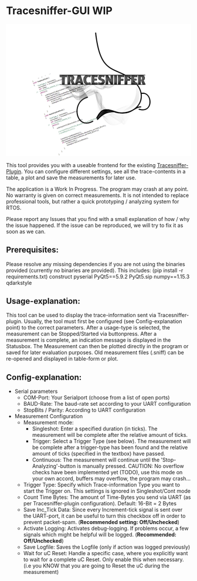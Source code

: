 # Tracesniffer-GUI  WIP
![Tracesniffer-logo](resources/img/TraceSnifferLogo_new.png)

This tool provides you with a useable frontend for the existing [Tracesniffer-Plugin](https://github.com/adler305/Tracesniffer-Plugin).
You can configure different settings, see all the trace-contents in a table, a plot and save the measurements for later use.

The application is a Work In Progress. The program may crash at any point. No warranty is given on
correct measurements. It is not intended to replace professional tools, but rather a quick prototyping / analyzing system for RTOS.

Please report any Issues that you find with a small explanation of how / why the issue happened. If the issue can be reproduced, we will
try to fix it as soon as we can.

## Prerequisites:

Please resolve any missing dependencies if you are not using the binaries provided (currently no binaries are provided).
This includes: (pip install -r requirements.txt)
construct
pyserial
PyQt5==5.9.2
PyQt5.sip
numpy==1.15.3
qdarkstyle

## Usage-explanation:

This tool can be used to display the trace-information sent via Tracesniffer-plugin. Usually, the tool must first be configured
(see Config-explanation point) to the correct parameters.
After a usage-type is selected, the measurement can be Stopped/Started via buttonpress.
After a measurement is complete, an indication message is displayed in the Statusbox.
The Measurement can then be plotted directly in the program or saved for later evaluation purposes.
Old measurement files (.sniff) can be re-opened and displayed in table-form or plot.

## Config-explanation:

- Serial parameters
  - COM-Port: Your Serialport (choose from a list of open ports)
  - BAUD-Rate: The baud-rate set according to your UART configuration
  - StopBits / Parity: According to UART configuration
- Measurement Configuration
  - Measurement mode:
    * Singleshot: Enter a specified duration (in ticks). The measurement will be complete after the relative amount of ticks.
    * Trigger: Select a Trigger Type (see below). The measurement will be complete after a trigger-type has been found and
    the relative amount of ticks (specified in the textbox) have passed.
    * Continuous: The measurement will continue until the 'Stop-Analyzing'-button is manually pressed. CAUTION: No overflow checks
    have been implemented yet (TODO), use this mode on your own accord, buffers may overflow, the program may crash...
  - Trigger Type: Specify which Trace-information Type you want to start the Trigger on. This settings is ignored in Singleshot/Cont mode
  - Count Time Bytes: The amount of Time-Bytes you send via UART (as per Tracesniffer-plugin configuration). Default: 16-Bit = 2 Bytes
  - Save Inc_Tick Data: Since every Increment-tick signal is sent over the UART-port, it can be useful to turn this checkbox off
  in order to prevent packet-spam. (**Recommended setting: Off/Unchecked**)
  - Activate Logging: Activates debug-logging. If problems occur, a few signals which might be helpful will be logged. (**Recommended: Off/Unchecked**)
  - Save Logfile: Saves the Logfile (only if action was logged previously)
  - Wait for uC Reset: Handle a specific case, where you explicitly want to wait for a complete uC Reset. Only enable this when necessary. (i.e you KNOW that you are going to Reset the uC during the measurement)
  
  
